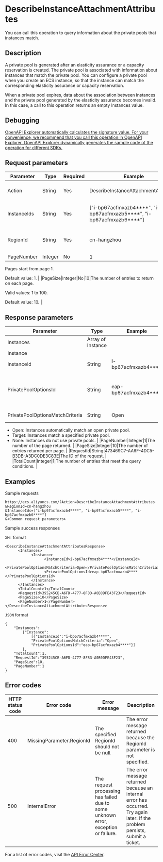 # DescribeInstanceAttachmentAttributes

You can call this operation to query information about the private pools that instances match.

## Description

A private pool is generated after an elasticity assurance or a capacity reservation is created. The private pool is associated with information about instances that match the private pool. You can configure a private pool when you create an ECS instance, so that the instance can match the corresponding elasticity assurance or capacity reservation.

When a private pool expires, data about the association between instances and the private pool generated by the elasticity assurance becomes invalid. In this case, a call to this operation returns an empty Instances value.

## Debugging

[OpenAPI Explorer automatically calculates the signature value. For your convenience, we recommend that you call this operation in OpenAPI Explorer. OpenAPI Explorer dynamically generates the sample code of the operation for different SDKs.](https://api.aliyun.com/#product=Ecs&api=DescribeInstanceAttachmentAttributes&type=RPC&version=2014-05-26)

## Request parameters

|Parameter|Type|Required|Example|Description|
|---------|----|--------|-------|-----------|
|Action|String|Yes|DescribeInstanceAttachmentAttributes|The operation that you want to perform. Set the value to DescribeInstanceAttachmentAttributes. |
|InstanceIds|String|Yes|\["i-bp67acfmxazb4\*\*\*\*", "i-bp67acfmxazb5\*\*\*\*", "i-bp67acfmxazb6\*\*\*\*"\]|The IDs of instances. The value can be a JSON array that consists of up to 100 instance IDs. Separate multiple instance IDs with commas \(,\). |
|RegionId|String|Yes|cn-hangzhou|The region ID of the elasticity assurance. You can call the [DescribeRegions](~~25609~~) operation to query the most recent region list. |
|PageNumber|Integer|No|1|The number of the page to return.

Pages start from page 1.

Default value: 1. |
|PageSize|Integer|No|10|The number of entries to return on each page.

Valid values: 1 to 100.

Default value: 10. |

## Response parameters

|Parameter|Type|Example|Description|
|---------|----|-------|-----------|
|Instances|Array of Instance| |Details about the private pools that match the instances. |
|Instance| | | |
|InstanceId|String|i-bp67acfmxazb4\*\*\*\*|The ID of the instance. |
|PrivatePoolOptionsId|String|eap-bp67acfmxazb4\*\*\*\*|The ID of the private pool. When the value of `PrivatePoolOptionsMatchCriteria` is `Open`, the private pool ID is the ID that was allocated by the system for automatic match. |
|PrivatePoolOptionsMatchCriteria|String|Open|The match mode of the private pool. Valid values:

-   Open: Instances automatically match an open private pool.
-   Target: Instances match a specified private pool.
-   None: Instances do not use private pools. |
|PageNumber|Integer|1|The number of the page returned. |
|PageSize|Integer|10|The number of entries returned per page. |
|RequestId|String|473469C7-AA6F-4DC5-B3DB-A3DC0DE3C83E|The ID of the request. |
|TotalCount|Integer|1|The number of entries that meet the query conditions. |

## Examples

Sample requests

```
https://ecs.aliyuncs.com/?Action=DescribeInstanceAttachmentAttributes
&RegionId=cn-hangzhou
&InstanceIds=["i-bp67acfmxazb4****", "i-bp67acfmxazb5****", "i-bp67acfmxazb6****"]
&<Common request parameters>
```

Sample success responses

`XML` format

```
<DescribeInstanceAttachmentAttributesResponse>
      <Instances>
            <Instance>
                  <InstanceId>i-bp67acfmxazb4****</InstanceId>
                  <PrivatePoolOptionsMatchCriteria>Open</PrivatePoolOptionsMatchCriteria>
                  <PrivatePoolOptionsId>eap-bp67acfmxazb4****</PrivatePoolOptionsId>
            </Instance>
      </Instances>
      <TotalCount>1</TotalCount>
      <RequestId>395245CB-A6FD-4777-8F83-A0B0DFE43F23</RequestId>
      <PageSize>10</PageSize>
      <PageNumber>1</PageNumber>
</DescribeInstanceAttachmentAttributesResponse>
```

`JSON` format

```
{
    "Instances":
        {"Instance":
            [{"InstanceId":"i-bp67acfmxazb4****",
            "PrivatePoolOptionsMatchCriteria":"Open",
            "PrivatePoolOptionsId":"eap-bp67acfmxazb4****"}]
        },
    "TotalCount":1,
    "RequestId":"395245CB-A6FD-4777-8F83-A0B0DFE43F23",
    "PageSize":10,
    "PageNumber":1
}
```

## Error codes

|HTTP status code|Error code|Error message|Description|
|----------------|----------|-------------|-----------|
|400|MissingParameter.RegionId|The specified RegionId should not be null.|The error message returned because the RegionId parameter is not specified.|
|500|InternalError|The request processing has failed due to some unknown error, exception or failure.|The error message returned because an internal error has occurred. Try again later. If the problem persists, submit a ticket.|

For a list of error codes, visit the [API Error Center](https://error-center.alibabacloud.com/status/product/Ecs).

